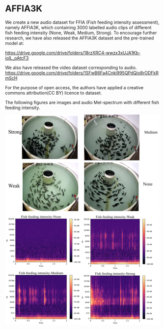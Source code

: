 # AFFIA3K
We create a new audio dataset for FFIA (Fish feeding intensity assessment), namely AFFIA3K, which containing 3000 labelled audio clips of different fish feeding intensity (None, Weak, Medium, Strong). 
To encourage further research, we have also released the AFFIA3K dataset and the pre-trained model at:

https://drive.google.com/drive/folders/18rzXRC4-wwzx3xUJA1Kb-ioIL_oAtcF3


We also have released the video dataset corresponding to audio.
https://drive.google.com/drive/folders/1SFwB6Fa4Cnki995QPdQio8rODFkRmScH


For the purpose of open access, the authors have applied a creative commons attribution(CC BY) licence to dataset.




The following figures are images and audio Mel-spectrum with different fish feeding intensity.

 

![image](https://github.com/FishMaster93/AFFIA3K/blob/main/fish_feeding_intensity.png) 
![image](https://github.com/FishMaster93/AFFIA3K/blob/main/871.png)
